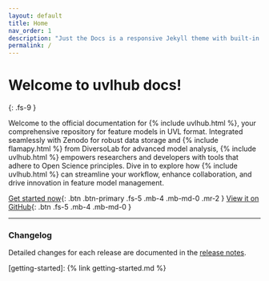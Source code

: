 ```yaml
---
layout: default
title: Home
nav_order: 1
description: "Just the Docs is a responsive Jekyll theme with built-in search that is easily customizable and hosted on GitHub Pages."
permalink: /
---
```



# Welcome to uvlhub docs!
{: .fs-9 }

Welcome to the official documentation for {% include uvlhub.html %}, your comprehensive repository for feature models in UVL format. Integrated seamlessly with Zenodo for robust data storage and {% include flamapy.html %} from DiversoLab for advanced model analysis, {% include uvlhub.html %} empowers researchers and developers with tools that adhere to Open Science principles. Dive in to explore how {% include uvlhub.html %} can streamline your workflow, enhance collaboration, and drive innovation in feature model management.

[Get started now](getting-started){: .btn .btn-primary .fs-5 .mb-4 .mb-md-0 .mr-2 }
[View it on GitHub][uvlhub repo]{: .btn .fs-5 .mb-4 .mb-md-0 }


---

### Changelog

Detailed changes for each release are documented in the [release notes].

[^1]: The [source file for this page] uses all three markup languages.

[^2]: [It can take up to 10 minutes for changes to your site to publish after you push the changes to GitHub](https://docs.github.com/en/pages/setting-up-a-github-pages-site-with-jekyll/creating-a-github-pages-site-with-jekyll#creating-your-site).

[Jekyll]: https://jekyllrb.com
[Markdown]: https://daringfireball.net/projects/markdown/
[Liquid]: https://github.com/Shopify/liquid/wiki
[Front matter]: https://jekyllrb.com/front-matter/
[Jekyll configuration]: https://jekyllrb.com/configuration/
[source file for this page]: https://github.com/just-the-docs/just-the-docs/blob/main/index.md
[Just the Docs Template]: https://just-the-docs.github.io/just-the-docs-template/
[Just the Docs]: https://just-the-docs.com
[uvlhub repo]: https://github.com/diverso-lab/uvlhub
[Just the Docs README]: https://github.com/just-the-docs/just-the-docs/blob/main/README.md
[GitHub Pages]: https://pages.github.com/
[Template README]: https://github.com/just-the-docs/just-the-docs-template/blob/main/README.md
[GitHub Pages / Actions workflow]: https://github.blog/changelog/2022-07-27-github-pages-custom-github-actions-workflows-beta/

[use the template]: https://github.com/just-the-docs/just-the-docs-template/generate

[getting-started]: {% link getting-started.md %}

[release notes]: https://github.com/diverso-lab/uvlhub/releases